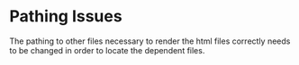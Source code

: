 # Pathing Issues
The pathing to other files necessary to render the html files correctly needs to be changed in order to locate the dependent files.
